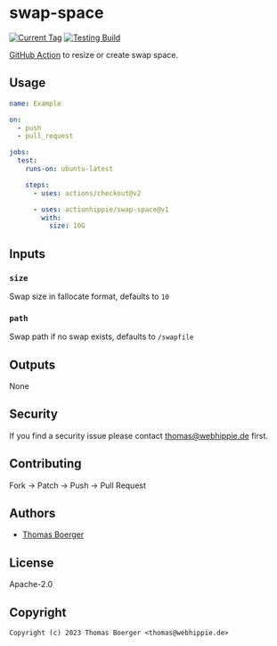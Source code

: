 # swap-space

[![Current Tag](https://img.shields.io/github/v/tag/actionhippie/swap-space?sort=semver)](https://github.com/actionhippie/swap-space) [![Testing Build](https://github.com/actionhippie/swap-space/workflows/testing/badge.svg)](https://github.com/actionhippie/swap-space/actions/workflows/testing.yml)

[GitHub Action](https://github.com/features/actions) to resize or create swap space.

## Usage

```yml
name: Example

on:
  - push
  - pull_request

jobs:
  test:
    runs-on: ubuntu-latest

    steps:
      - uses: actions/checkout@v2

      - uses: actionhippie/swap-space@v1
        with:
          size: 10G
```

## Inputs

### `size`

Swap size in fallocate format, defaults to `10`

### `path`

Swap path if no swap exists, defaults to `/swapfile`

## Outputs

None

## Security

If you find a security issue please contact thomas@webhippie.de first.

## Contributing

Fork -> Patch -> Push -> Pull Request

## Authors

* [Thomas Boerger](https://github.com/tboerger)

## License

Apache-2.0

## Copyright

```console
Copyright (c) 2023 Thomas Boerger <thomas@webhippie.de>
```
